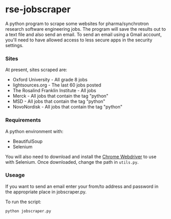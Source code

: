 # rse-jobscraper
A python program to scrape some websites for pharma/synchrotron research software engineering jobs. The program will save the results out to a text file and also send an email. To send an email using a Gmail account, you'll need to have allowed access to less secure apps in the security settings. 

### Sites
At present, sites scraped are:
- Oxford University - All grade 8 jobs
- lightsources.org - The last 60 jobs posted
- The Rosalind Franklin Institute - All jobs
- Merck - All jobs that contain the tag "python"
- MSD - All jobs that contain the tag "python"
- NovoNordisk - All jobs that contain the tag "python"

### Requirements
A python environment with:
- BeautifulSoup
- Selenium

You will also need to download and install the [Chrome Webdriver](https://chromedriver.chromium.org/downloads) to use with Selenium.  Once downloaded, change the path in `utils.py`.

### Useage
If you want to send an email enter your from/to address and password in the appropriate place in jobscraper.py.

To run the script:
```shell
python jobscraper.py
```
